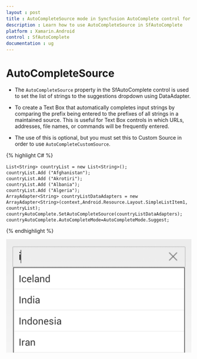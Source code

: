 ```yaml
---
layout : post
title : AutoCompleteSource mode in Syncfusion AutoComplete control for Xamarin.Android
description : Learn how to use AutoCompleteSource in SfAutoComplete 
platform : Xamarin.Android
control : SfAutoComplete
documentation : ug
---
```


# AutoCompleteSource 

* The `AutoCompleteSource` property in the SfAutoComplete control is used to set the list of strings to the suggestions dropdown using DataAdapter.

* To create a Text Box that automatically completes input strings by comparing the prefix being entered to the prefixes of all strings in a maintained source. This is useful for Text Box controls in which URLs, addresses, file names, or commands will be frequently entered.

* The use of this is optional, but you must set this to Custom Source in order to use `AutoCompleteCustomSource`.

{% highlight C# %}
	
	List<String> countryList = new List<String>(); 
	countryList.Add ("Afghanistan");
	countryList.Add ("Akrotiri");
	countryList.Add ("Albania");
	countryList.Add ("Algeria");
	ArrayAdapter<String> countryListDataAdapters = new ArrayAdapter<String>(context,Android.Resource.Layout.SimpleListItem1, countryList);
	countryAutoComplete.SetAutoCompleteSource(countryListDataAdapters);
	countryAutoComplete.AutoCompleteMode=AutoCompleteMode.Suggest;
	 
{% endhighlight %}
	
![](images/autocompletesource.png)

